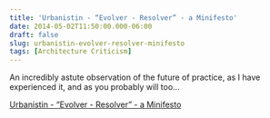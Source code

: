 ```yaml
---
title: 'Urbanistin - “Evolver - Resolver” - a Minifesto'
date: 2014-05-02T11:50:00.000-06:00
draft: false
slug: urbanistin-evolver-resolver-minifesto
tags: [Architecture Criticism]
---
```


An incredibly astute observation of the future of practice, as I have experienced it, and as you probably will too...

  
  
[Urbanistin - “Evolver - Resolver” - a Minifesto](http://urbanistin.tumblr.com/evolver-resolver)